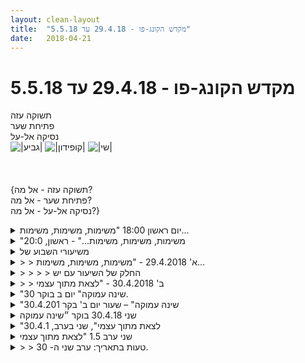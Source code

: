 ```yaml
---
layout: clean-layout
title:  "מקדש הקונג-פו - 29.4.18 עד 5.5.18"
date:   2018-04-21
---
```

# מקדש הקונג-פו - 29.4.18 עד 5.5.18 
תשוקה עזה<br> פתיחת שער<br> נסיקה אל-על<br> <img src="http://www.timg.co.il/tapuzForum/images/Emo106.gif" alt="|גביע|"> <img src="http://www.timg.co.il/tapuzForum/images/Emo232.gif" alt="|קופידון|"> <img src="http://www.timg.co.il/tapuzForum/images/Emo77.gif" alt="|שי|"><br> <br> <br> <br> {תשוקה עזה - אל מה?<br> פתיחת שער - אל מה?<br> נסיקה אל-על - אל מה?}

<details>
                    <summary>יום ראשון 18:00 "משימות, משימות, משימות...</summary>
                    <br> התחלת שיעור 17:25<br> <br> הליכה לגן פייבל. עם שימת לב לאברי הגוף.<br> חימום גוף.<br> אימון בעיטות עם כרית. ואימון קבלת בעיטה לירך ולזרוע. <br> <br> קרבות של כתפיים בעמידת לוחם, בתזוזה ובעיטה בעיטה.<br> ושינוי הקרבות תוך כדי.<br> <br> הליכות לוחם 1 + 2 <br> פורמות 1 + 3 ביחד. עם איכויות משתנות.<br> לחוד נועה עבדה על 2 ואני על שני הסן צ&#39;נים. <br> <br> שנינו מיקום לתרגל עבודה על גלגולים ונועה סיפרה לי שמשבוע שעבר היא ממש אוהבת לקפץ על&nbsp;&nbsp;חבל. היה נהדר לשמוע. אז עשינו חצי דקה כל אחד שלוש פעמים. השיפור היה מקסים. <br> <br> המשך עבודה על גילגולים, הוספת הדמיון שלנו והוספה איפה אנחנו רוצים לסיים ומה הכיוון.<br> שדרוג המשך הערב.<br> היה מאוד נעים ורגוע ההנחיות התקבלו בכיף. <br> סיום שיעור 19:05
                  </details><details>
                    <summary>"משימות, משימות, משימות..." - ראשון, 20:0</summary>
                    עיקר השיעור עסק בריפוי. נגענו בריפוי של כמה תחומים בחיים שלנו תוך כדי התייחסות לשני ערוצים אפשריים:<br> ערוץ אחד המטפל במשהו הדורש טיפול והתייחסות<br> והשני משביח תחום מסויים ללא קשר למצב שלי בתחום.<br> בהתחלה חשבתי שאני משתמש בעיקר בערוץ הראשון אך לאחר הסתכלות נוספת היה נחמד לראות שזה לא בהכרח כך (הדבר משתנה מתחום לתחום כמובן).<br> <br> זו הייתה עבודה מאד נעימה ושלווה...<br> <br> בנוגע לקבלת מטלות: האפשרות לעשות אותן או לוותר עליהן. בכל מקרה לקבל החלטה ושתהיה לי מיטיבה.<br> <br> תזכורת לכך שאמנות ההגנה מטרתה לשמור עליי, לכן זה טבעי שבזמן הלימוד והתרגול שלה בריאותי אמורה להשתפר או לכך הפחות לא להיות מושפעת.<br> <br> ביחד עם ריבּ ויניב.<br> מ 18:55 עד 22:20 בערך...
                  </details><details>
                    <summary>משיעורי השבוע של</summary>
                    לשירות כלל היומיום שלי.
                  </details><details>
                    <summary>> > א' 29.4.2018 - "משימות, משימות, משימות...</summary>
                    בניית שכונת המגדלים העצומה לאורך דרך נמיר ונתיבי איילון, כמקור השראה.<br> לתהליכי תכנון והגשמה פנימיים עקביים, לרשות-על לשמירה על מתווה כללי, וכן הלאה.<br> <b>הרשות המתכננת</b> שלי,<br> אני כ<b>מנהל מטעם עצמי</b>,<br> אני כ<b>פועל של עצמי</b>.<br> <br> <b>אפשר לגשת אל כל תחום דרך מימד הבריאות והריפוי שלו</b>, לסקור אותו, לשפר אותו, עם ובלי קשר להתראות ומצוקות.<br> לכל הפחות בשיעורים אנחנו ממילא ניגשים לכל מני דברים כדי לשפר את בריאותם, לפתח אותם.. אני יכול להעלות את רמת העבודה עוד יותר על ידי מודעות לכך, הבנת מה שאני מנסה להשיג, זימון מכוון.. (למשל כשאני חווה ומפעיל אותי כפי שאני רוצה להיות.)<br> <br> <b>אני יכול להבהיר לעצמי מה נחשב בעיני &quot;ריפוי&quot; שלי, מעמדה גבוהה - למשל זו של אדם ער מאוד או מפותח מאוד גופנית, ולטפל בעצמי ממנה.</b><br> <br> יצרנו ותחזקנו לנו סביבה מכילה ומרפאת באופן כללי, שמטפלת ממילא בכל מה שבה, ובתוכה הפנינו את עצמנו להיבטי הבריאות והריפוי בתחומים שבחרנו (הגוף, הפרנסה, הקשרים, הארגון, העבר, המחר..)<br> יניב, בועז ואני ניגשנו ככה בעיקר לתחום הארגון - איך אני יוצר לי מחר בריא ושמייח למשל, ובועז ואני המשכנו בזה אחר כך בעיקר עם הפרנסה והלחימה שלנו.<br> <br> <b>אני יכול לגשת אל &quot;מחר&quot; שנמצא בי כרגע</b>, להתבונן בו, לקבל אותו, לשפר אותו.. עם ובלי התייחסות לפרטים מסויימים שבתוכו (עברתי על מאפיינים שונים שלו-כאובייקט-כללי-בתוכי והנעמתי אותו, ריווחתי, הצללתי, מילאתי אותו אור וכן הלאה; הבחנתי בתכנים ספציפיים בתוכו, שמחתי בקיומם כמו בבעלי חיים עליזים בסביבתם הטבעית, שיפרתי אותה עבורם..)<br> הפרי הצפוי של העבודה הזאת היה <b>מחר שאני שמח בקיומו בי, שמח לחוות אותו מתממש, שמח להגיע אליו..</b> (אצלי הוא לגמרי נקטף.)<br> <br> <b>המשכתי להשתפר בהפעלת עצמי בסיוע מערכת שבועית מגניבה להפליא שבניתי לי</b>, גם על ידי שיתוף בועז ויניב בעבודה שאני עושה איתה.<br> <br> <b>מהשלמת תהליכים יומיומיים יכול לנבוע ערך מוסף עצום</b>, לא משנה מה גודלם.<br> <br> הקדשנו פרק זמן קצר אבל משמעותי מאוד להרגשתי, ל<b>טיפול במצב פנימי סוער שבו בקושי קיימת מבחינתי הבחנה ביני לבין מה שנדמה לי שאני</b>.<br> אני שנדמה לי מבולבל, לא מסוגל להבחין וכן הלאה - שבוודאי צודק מפני שזה אני שארוז באיזה איברון זעיר שלא יכול או אמור להיות אחרת; &quot;מציאת עצמי&quot; מתמשכת - מי זה שחושב את זה, מי זה שמזהה את זה, מי זה שחווה את זה..; אני הגדול שעוטף את אריזתו הנוכחית של אני קטן, מכיל אותם, מאשר, מאפשר, ממוסס, מתחבר..<br> <br> <b>תהליכים ש&quot;ממשיכים מאליהם&quot;</b><br> התבהרו לי הבדלים בין תהליך שממשיך-מאליו <b>&quot;מתוך אינרציה&quot;</b>, לבין תהליך שממשיך-מאליו בעקבות מאמץ מתמשך שצלח מעין <b>&quot;מאסה קריטית&quot;</b>. שמחתי שהחידה הזאת עלתה אל פני השטח, הייתי בקושי מודע לקיומה בי.<br> <br> אני יכול <b>להיטיב מאוד את ברירות המחדל</b> של תפישת &quot;מחר&quot;, &quot;היום הצפוי לי&quot;, וכן הלאה.<br> <br> <b>תהליכי האסוציאציה בתוכי</b> (הדילוגים מנושא לנושא)<br> היופי המופלא של הדבר הזה<br> הטבת השימוש בו<br> הטבתו<br> <br> <b>יצירת שיעור מתוך מאמץ, ומתוך זרימה.</b><br> <br> <b>ריפוי הפרנסה</b><br> זימון תשומת לבי אל הפרנסה (שם זמני), כמו שהגוף מזמן את תשומת לבי אליו.<br> כאב ועונג<br> מקבילת ה&quot;כאב&quot; של הפרנסה: התעלמות ממנה, היענות לה.<br> התגייסות למאמץ מיוחד שדרוש לי כרגע, כמו שאני מקדיש את עצמי לריפוי גב או ברך.<br> <br> <b>ריפוי הלחימה</b><br> מודעות מתמשכת ליעד שלי (להיות מוגן) כשאני לומד להגן על עצמי.<br> (מן הגנת-על כזאת שלי עלי: לא מאפשר לעצמי להיפגע תוך כדי התהליך של למידת ההגנה על עצמי.)<br> שמירה על תהליך בטוח של הרחבת תחום הפגיעוׁת שאני מוגן בפניהן.<br> <br> <b>חבטות בריאוּת</b><br> חובט כמי שיש לו את כל הזמן שבעולם כדי לחבוט, כדי ליהנות מזה, כדי למלא את החבטה בעוצמה מענגת..<br> <br> חקירת חבטות מרפקים וברכיים, אלה על אלה ובאוויר, עם <b>התייחסות מיוחדת לאי עצירת עצמי כשאני מתנסה בזה גם באוויר</b>.<br> מלמד את עצמי מה שמועיל לי, לא יוצר אצל עצמי מחסומים מיותרים.<br> <br> <b>שימוש מיטיב בהיענות ובאי-היענות</b><br> ער להנחיות שמגיעות אלי ואני נענה להן, ולהנחיות שמגיעות אלי ואני לא נענה להן.<br> לא יוצר מאי-היענות שלי למשהו, משקולת שמכבידה עלי. אם אני לא נענה למשהו, לא-נענה ככה שזה מפָנה אותי, מקל עלי.<br> אם נענה למשהו, רק באופן שבו זה מועיל לי (למשל בהעלאת רק מה ואיך שנכון לי להעלות ליומן השיעורים).<br> <br> מקצת לשבע עד כעשר וחצי.<br> בעיקר בנקודת המפגש (בהתחלה ובסוף) ומתחת בית אסיה, עם יניב, בועז וישי.
                  </details><details>
                    <summary>> > > > החלק של השיעור עם יש</summary>
                    מתואר מ&quot;חקירת חבטות מרפקים וברכיים&quot; עד &quot;העלאת רק מה ואיך שנכון לי להעלות ליומן השיעורים&quot;. הוא ארך כחצי שעה.
                  </details><details>
                    <summary>> > ב' 30.4.2018 - "לצאת מתוך עצמי</summary>
                    <b>פרק הזמן של שבוע</b><br> המשכתי לשפצר את השבוע שלי (בכלל, לא רק זה שמתחיל ב-29.4.18 ונגמר ב-5.5), הפעם בעזרת הגדלת הרזולוציה של יעדים שונים ופירוט לגביהם (&quot;על הדרך&quot; נבעו מזה נושאים רלוונטיים לשיעור וקישור מה שמופיע בו להתנהלות-יומיום נהדרת).<br> <br> <br> עם שני ועילי:<br> <br> <b>תנועה עצמית אפשרית</b><br> שלושת הדגשים <b>מנוחה</b>, <b>הבנה</b> ו<b>התקדמות</b> הובהרו לשלושתנו מראש וליוו את השיעור שלנו. מצאתי שרגעי מנוחה, הבנה והתקדמות מוצלחים במיוחד הופיעו בדרך כלל כשלא נכללו בהנחייה מפורשת אלא (רמה אחת) עבודה כלשהי הפנתה אותנו בטבעיות להתקדם במשהו / להבין משהו / לנוח, או (רמה שניה) מישהו קלט שיש פה הזדמנות לנסות להתקדם במשהו או לחקור ולהבין משהו או לנסות להירגע בתוך משהו, ויצר את התנועה בעצמו.<br> <br> <b>שיעור פשוט ומיטיב</b><br> שכלל בין היתר בדיקה &quot;מתגלגלת&quot; (שנהנתה מתנועת הסבב בינינו, השיתופים החיים וההתקדמות לגן פינצ&#39;וק) של <b>תחומים שאנחנו מעוניינים להתקדם בהם</b>, למידת <b>פורמות</b> והתקדמות בעזרתן (עילי לימד אותנו את הפורמה השלישית - שני פגשה אותה לראשונה, ואת הפורמה השניה, היה לי מענג במיוחד <b>לפגוש ו&quot;לפרק&quot; דברים שעשיתי כמו שאני רגיל</b> ולא כמו שעילי הדגים; הפניה מהפורמות לטכניקות צ&#39;י-קונגיות; עבודה חופשית איתן שכללה גם לראות את האחרים וקצת יותר מזה, להבחין בהם; עילי ואני הכנו והצגנו את הפורמות החמישית, השישית ו&quot;אגרוף ארוך&quot; והתייחסנו קצת לדברים מתוכן), סבב/שיחת <b>התקדמויות מענגות במיוחד</b> שאפשרנו לעצמנו לאחרונה (דבר אחד שבצבץ מתוך התנסויות מאוד שונות לכאורה היה <b>ניתוב של אנרגיה לא-מוסדרת אל תוך מסלול שמאפשר לה הרבה יותר</b>), הנגשה לנו של <b>השקטת עצמנו</b> במשך יומיום שלפעמים גועש חיצונית ופנימית (בעזרת תנוחה כמו עמידה צ&#39;יקונגית שתרגלנו, בהסבת כמה שיותר תשומת לב לחישת חלק מהגוף לרגע, ברגע מדיטציה, ב&quot;תיקון היום&quot; והכנה כיפית לשינה וליום המחרת, בהתרווחות אל תוך סיטואציות ותנוחות ומנוחה בהן, בהצבת יעד - שתספיק גם נשימה עמוקה כדי להירגע לגמרי..), ובתום השיעור של שני קצת מכות (בעבודה עם זרוע אחת, היה לי כיף לנסות לעבוד רק עם מרפק מול עילי ארוך חזק ומיומן) ושיחה מועילה.<br> <br> <br> משבע וחצי עד עשר וחצי, בנקודת המפגש, בגן פינצ&#39;וק ובדרכים.
                  </details><details>
                    <summary>"שינה עמוקה" יום ב בוקר 30.</summary>
                    זכרתי להתחיל את השיעור לעצמי בדרך למקום המפגש,<br> הפעם עם חציית אבן גבירול.<br> הגעתי באזור 0640 והשיעור התחיל מיד דרך אינגריד.<br> ללכת תוך התרווחות בגוף וסקירת הגוף ומצבו.<br> תרגיל טוב כיצד לא להתמסר למחשבה שמדובר<br> במטרות מתנגדות, אלא להתרווח בגוף וההתרווחות<br> הזאת מרפאה.<br> עבודה על גמישות, בתחילת השיעור ובהמשכו שוב<br> תוך השוואה למצבנו בתחילתו. היה שיפור משמעותי,<br> במיוחד מאחר וכשבוע שנעדרתי משיעורים,<br> וסחבתי משאות.<br> עבדתי גם על הזזות וקרב בעיטות עדינות עד החגורה,<br> וקרב ידים עם יואב. שמחתי מהעבודה שלי בכל אלו.<br> גלגולים עמידת ידיים או ראש, מעברים מעמידה לשכיבה<br> או ישיבה וחזרה,<br> עבודה חופשית, עבודה על רגל אחד עם דגש במנוחה,<br> וכן הלאה.<br> שיעור שעשיתי לי בו טוב.<br>
                  </details><details>
                    <summary>"שינה עמוקה" – שעור יום ב' בקר 30.4.201</summary>
                    שעת תחילת השיעור שלי: 6:20 – שעת סיום: 8:05<br> משתתפים: יואב, אינגריד, רמי<br> מנחה: אינגריד<br> <br> הנושא האישי שלי לשיעור: זרימה וקשב<br> ההנחיות מבן: להיות רגוע במיוחד, כולל גם: השתפרות בקריאה של עכשיו, יותר לאט, פחות דילוג..., יותר סבלנות, יותר מנוחה, יותר הרפיה, יותר להיות מול כל מלה.<br> <br> רמי הגיעה כמה שניות לפניי. מיד עם הגעתו של רמי בשעה 6:40 התחלנו בהליכה לגן דובנוב, בהליכה מיטיבה ונינוחה, עם תשומת לב למוקדי אי-נוחות ונשימה עמוקה. תוך כדי הליכה איבדתי מיקוד לזמן מה, השתלטו&nbsp;&nbsp;עלי מחשבות בלתי קשורות. כשהבנתי את זה עצרתי את המחשבות הלא רצוניות וחזרתי לתרגיל. חוויה מעצימה.<br> בגן דובנוב התאמנו בשקט ובנינוחות ב:<br> -&nbsp;&nbsp;&nbsp;&nbsp;גמישות עצמית, כיף. תחושה של התמסרות לגוף. שמתי לב לנוקשות בגב התחתון ובמפרק ירך שמאל.<br> -&nbsp;&nbsp;&nbsp;&nbsp;עמידת ראש/ ידיים – אני עמדתי כ-3 פעמים על הראש, פעמיים הצלחתי להתרומם עם רגליים קופות בשיווי משקל אופטימלי. רמי ויואב תרגלו עמידות ידיים. כיף.<br> -&nbsp;&nbsp;&nbsp;&nbsp;גלגולים מיטיבים ונעימים – הצלחתי אפילו ליהנות מזה. שלושתנו התגלגלנו זה בצד זה בכיף.<br> -&nbsp;&nbsp;&nbsp;&nbsp;מעברים הרמוניים מעמידה לישיבה/ שכיבה. תרגלתי זאת ברוגע, בלי למהר. חיפשתי אחר הנקודות שמאפשרות הנאה.<br> -&nbsp;&nbsp;&nbsp;&nbsp;עמידה על רגל אחת מתוך שאיפה להיות מסוגלים לנוח במצב זה.<br> -&nbsp;&nbsp;&nbsp;&nbsp;תרגול בעיטות לפי בחירה.<br> -&nbsp;&nbsp;&nbsp;&nbsp;תרגול גמישות עצמית תוך השוואה למצב מקודם – הופתעתי לגלות שמצב הגמישות שלי מעט נסוג. שמחתי על ההזדמנות לאזן את זה ולשפר את הגמישות.<br> -&nbsp;&nbsp;&nbsp;&nbsp;תרגול חופשי – רמי ויואב עברו לקרב סימונים והזזות; עברתי לרישום במחברת ולאחר מכן עליתי על הגלגל המסתובב וחקרתי את הרגעים בהם מתעורר אצלי הפחד ליפול או להחליק. נהניתי מההתקדמות שלי.<br> -&nbsp;&nbsp;&nbsp;&nbsp;ישיבה יחד במעגל/ משולש תוך כדי שיתוף בקול רם על דברים משמעותיים או יפים שראינו במהלך השיעור. שיתפתי על ההפתעה שלי מהתרגול החוזר בגמישות; א&quot;כ סיפרתי על 3 ציפורים שראיתי עושות אמבט בשלולית בדשא וכמה זה שימח אותי לראות את זה, כי פעם ביקרתי באזור בחבל פרובנס שבו לא היו ציפורם בכלל (כי הציידים שם חיסלו אותם) וכמה זה היה עצוב. שיחה מופלאה, מלאה במתנות.<br> -&nbsp;&nbsp;&nbsp;&nbsp;מה אנחנו רוצים להשיג במהלך היום/ השבוע שלפנינו? התשובות: יתר מיקוד, להפריד בין עיקר וטפל, קלילות, הנאה למרות העומס והלו&quot;ז הצפוף. <br> -&nbsp;&nbsp;&nbsp;&nbsp;&nbsp;&nbsp;&nbsp;&nbsp; בשעה 7:55 הסתיים השיעור של יואב, שביקש מראש לסיים עד 8:00.<br> -&nbsp;&nbsp;&nbsp;&nbsp;רמי ואני המשכנו בשיחה חופשית.<br> -&nbsp;&nbsp;&nbsp;&nbsp;לסיום עצמנו עיניים כדי לחוות את הרגע ואת הקולות מסביב. השיעור שלנו הסתיים ב-8:05.<br>
                  </details><details>
                    <summary>שני 30.4.18 בוקר ״שינה עמוקה</summary>
                    תחילת עבודה 06:20 <br> עבודה גופנית מהנה, מעברים מרגל לרגל. הנאה מתנועה. העזרות בתפיסה של איך אני הופך את השיעור הזה למקדם ומועיל לעצמי כמה שיותר.<br> הנחיות מגיעות דרך אינגריד. אני מציין לעצמי את ההתקדמות הגדולה שעשיתי בנושא מהיכן מגיעות ההנחיות, שינוי מיקום בנינוחות. מגיע כמו הנחיה מהנה. שם לב לעבודה עם מוטיבציה (אובר מוטיבציה?) - יצרה בי מין מועקה ולחץ שההנחיה הזו סייעה לשחרר, כמו נשימה עמוקה והוצאה של כל האויר. כיף.<br> עבודה באזור המשחקים בגינת דובנוב. רצף מעניין של חיבור תרגול על רגל אחת ששדרג את עבודת ההזזות שעשיתי עם רמי. העמקה של עבודה על גמישות. הנאה מהרמה הנוכחית, התבוננות ברמה הבאה. העמקת ההתבוננות בהבדלים בין ימין ושמאל, הנאה מאי הסימטריה. <br> קרב בעיטות עם רמי, תנועה, משתעשע עם בעיטות סיבוב. <br> גלגולים, עמידות ידיים תוך הישענות, הופך ליותר נגיש לי, יותר נוח.<br> שיתופים כדרך מועילה לעזרה ביצירת העקבות לשיעור<br> סיום שיעור 08:00
                  </details><details>
                    <summary>"לצאת מתוך עצמי", שני בערב, 30.4.1</summary>
                    עם אסא ומיכל. אסא מנחה.<br> <br> לא יודע למה, אבל כל השיעור כמעט הייתי במצב מנותק. ולא ממש יצאתי מהניתוק אלא יותר נשאבתי אליו. אולי זה לא רק בשיעור (בטוח בעצם) ופשוט בשיעור משהו במרחב נותן לזה לצוף. לחוסר חיבור הזה לחיים. אם עשיתי עם זה עבודה? כנראה שקצת. היה ניסיון וניסיון וניסיון ומעט מאוד היענות מצידי.<br> <br> בכלל אני מנותק מהחיים. או מחובר אליהם קצת. או שם לב שאני יכול יותר. <br> <br> מעניין שבבוקר במפגש שעסק ביישום הלימוד של אקהרט טול הרגשתי מאוד מחובר לחיים. יש לי חשש קל שזה קשור לנוכחות של בן ולהנחייתו שם, ושבלעדיו אני נאבד, מה שמעיד אולי על משהו לא אמיתי לגמרי בעבודה הפנימית שאני עושה.<br> <br> היו חלקים נעימים בשיעור שבהם אפשרתי לילד בתוכי להתבטא גופנית וקולית כרצונו. זה מאין ילד מנותק ומרחף שרוצה שקט ולהיות לבד. זה נעים לתת לו מקום.
                  </details><details>
                    <summary>שני ערב 1.5 "לצאת מתוך עצמי</summary>
                    שיעור מעניין שעסק בעיקר בהתמרת כאבים נפשיים והיכולת לשפר את מצבנו. <br> <br> רוב השיעור עבדתי עם ישי ומיכל. <br> <br> הוא החל עבורי בשעה 19:30 והסתיים מעט לפני 22:00<br> <br> התכווננות בבית:<br> הצצה לשיעור שלי להיום<br> כוונה להמשיך את תהליך ניעור האבק מהשיעורים שלי<br> עבודה מתוך ערפל של כעס ורגשות אינטנסיביים אחרים. <br> התפתחות באמנות הלמידה. <br> <br> בשיעור:<br> הוצאת מפת השיעורים, התבוננות בה. אני כמעט ולא מצליח להוציא משם מידע משמעותי. יושב וכותב במחברת הקונג-פו שלי.<br> קשה להזיז אותי, משקל רובץ עלי. <br> <br> עבודה משותפת עם ישי ומיכל - 3 שיעורים, 3 תהליכים לשים לב אליהם בכל אחד מהשיעורים - הטבה פיזית, הטבה ביכולת שלי להיטיב עמי מרגע לרגע במעין מעגל היזון חיובי, והתגברות השקט. <br> <br> שלושתנו היינו במצב מעורפל משהו בתחילת השיעור.<br> הנחיה זו לובשת צורה שונה אצל כל אחד מאיתנו. ואכן, כל אחד מאיתנו עבר תהליך משמעותי במהלך השיעור עם 3 התחומים הללו. <br> <br> היכולת לאבחן דבר בתור כאב רגשי ולעבור להתבוננות עליו. עצם האבחון הבהיר כבר מתחיל לייצר התמרה. <br> <br> היכולת לא לקחת זאת אישית, אלא כחלק של האנושות העובר תהליך של התמרת המשקל הזה הרובץ עלינו. <br> <br> הטכניקה של חזרה על מילה אחת שוב ושוב. עוגן פנימי. <br> <br> הפעלת הגוף.<br> <br> יצאתי מהשיעור במצב משופר בהרבה ועם הקלה גדולה. <br> <br> תודה!<br>
                  </details><details>
                    <summary>> > טעות בתאריך: ערב שני ה- 30.</summary>
                    
                  </details><details>
                    <summary>רביעי 20:00 1.5.2018 "למידה מזוויות שונות</summary>
                    התחלתי את שיעורי ב19:30.<br> <br> התחלתי בלהרגיש את הרגשות שלי, לאפשר לעצמי <a href=https://www.facebook.com/pg/shambhalakungfu/notes/ target=_blank style=color:blue>לנוע אל התחושות</a> שלי כעבודת מיקוד, מירכוז והכנה לקראת השיעור. יש לי את הטיפ הזה מודפס והוא היה איתי (קישור מצורף מטה אם לא יעבוד הקישור פה, ובכל מקרה לא הצלחתי לקשר לטיפ עצמו אלא לחלק של המאמרים בלבד)<br> <br> המשכתי בעבודה עם <a href=http://www.tapuz.co.il/communa/viewmsgcommuna.asp?communaid=1718&msgid=56941336 target=_blank style=color:blue>התשובה הזו</a> של בן ממרחב השאלות והתשובות לגבי פורם 5 החיות. <br> <br> לשיעור קיבלתי הנחיה להיות ללא בלאגן\השתוללות. לדעתי הצלחתי בזה יפה מאד לאורך השיעור. הייתי מאד מאוזן ורגיש לעצמי כזה.<br> <br> בשיעור כל אחד קיבל להנחות את עצמו ואחרים. אני הנחיתי בעצם במה שהתחלתי איתו, עם מגע עם האנרגיה שבתוכי ואחר כך פשוט<br> הקראתי חלק מהתשובה... עבודה... ועוד חלק... עבודה... עד הסוף (יש לי גם את <a href=http://www.tapuz.co.il/communa/viewmsgcommuna.asp?communaid=1718&msgid=56941336 target=_blank style=color:blue>התשובה הזו</a> מודפסת)<br> <br> תרגלנו כל מיני דברים שקשורים לאמנות הלחימה... דיוק ההתמודדות עם תקיפה כלשהיא. דיוק המיקום שאני נופל אליו כאשר מפילים אותי לקרקע ועוד.<br> <br> פורמת אגרוף ארוך... ומאחר ואני יודע רק את ההתחלה (אולי 5 או 6 תנועות) תרגלתי רק אותם עם הדגשים מאותה תשובה שממקודם. לא היה בי רצון לדעת את המשך הפורמה, רק להשתפר בתנועות שאני כבר יודע.<br> <br> שיעור רגוע, נעים.<br> <br> סיימתי ב22:00<br><br><font color='maroon'>כתובות אינטרנט נלוות:</font><br><a href='https://www.facebook.com/pg/ShambhalaKungfu/notes/' target='_blank'>טיפּ קונג-פו: לנוע אל התחושות שלנו</a>
                  </details><details>
                    <summary>> > תיקון: שלישי 21:3</summary>
                    התחלתי ב20:30.
                  </details><details>
                    <summary>> > "לנוע אל התחושות שלנו" - הקישו</summary>
                    <a href=http://https://www.facebook.com/notes/1048492968551786/ target=_blank style=color:blue>הנה הקישור הנכון</a> <img src="http://www.timg.co.il/tapuzForum/images/Emo13.gif" alt=":-)"><br><br><table width='70%' cellpadding='0' cellspacing='0' bgcolor='#C6C7C6'><tr><td height='1'></td></tr></table><br><b>מדברים על מדיטציה:</b> <a href="http://forums.tapuz.co.il/meditation" target="_blank">http://forums.tapuz.co.il/meditation</a><br/><br/>לומדים את אמנות המדיטציה: <a href="http://www.ThePracticalMeditation.com" target="_blank" rel=nofollow>www.ThePracticalMeditation.com</a><br/>לומדים את אמנות היכולת: <a href="http://www.MagicalChanging.com" target="_blank" rel=nofollow>www.MagicalChanging.com</a>
                  </details><details>
                    <summary>> > > > לא עובד</summary>
                    
                  </details><details>
                    <summary>> > > > > > אוי, שכחתי נקודתיים, הנה הקישור הנכון</summary>
                    <a href=https://www.facebook.com/notes/1048492968551786/ target=_blank style=color:blue>הקישור הנכון הפעם</a>! <img src="http://www.timg.co.il/tapuzForum/images/Emo6.gif" alt=":-D"><br><br><table width='70%' cellpadding='0' cellspacing='0' bgcolor='#C6C7C6'><tr><td height='1'></td></tr></table><br><b>מדברים על מדיטציה:</b> <a href="http://forums.tapuz.co.il/meditation" target="_blank">http://forums.tapuz.co.il/meditation</a><br/><br/>לומדים את אמנות המדיטציה: <a href="http://www.ThePracticalMeditation.com" target="_blank" rel=nofollow>www.ThePracticalMeditation.com</a><br/>לומדים את אמנות היכולת: <a href="http://www.MagicalChanging.com" target="_blank" rel=nofollow>www.MagicalChanging.com</a>
                  </details><details>
                    <summary>,"מכשולים דמיוניים" 2.5 בוקר יום שנ</summary>
                    זכרתי להתחיל לעצמי שיעור לפני ההגעה לנקודת המפגש.<br> הפעם ביציאה מהחצר.<br> הגענו למקום השיעור בצורה מפוצלת.<br> עבודה עצמאית טובה.<br> עבודה של כולנו על בעיטות. אחד בועט וחמישה<br> כולל את הבועט נותנים משוב.<br> לאחר מכן המשכנו בזה בזוגות.<br> התקדמות, אבל עדיין אני לא רואה את המגבלות<br> לזרימה ולהתרוממות של הבעיטות (לא גובה פיסי,<br> שהרעיון שהוא קשור לאיכות הבעיטה הוא חלק<br> מהבעייה.)<br> לבסוף בזוג עם תרצה לשאול שאלה קצרה ולהשיב<br> תשובה קצרה.<br> היה מקסים לראות שזה קל למצוא שאלות.<br> עבודה פנימית של 3 דקות לשכב על הגב<br> ולהחליף אנרגיה עם כדור הארץ.
                  </details><details>
                    <summary>"מעגל טוב" יום רביעי 21:4</summary>
                    העתקתי מהמייל של בן-&nbsp;&nbsp;שאחזור לקרוא ולהזכר יותר אוחר<br>  מעגל טוב או מעגל רע? אפשר לבחור.<br>  אפשר לבחור במעגל טוב.<br>  אי אפשר לבחור במעגל רע – אפשר לטעות לתוכו או לאפשר אותו מבלי משים.<br>  הדרך הטובה ביותר להיחלץ ממעגלים רעים ולמנוע אותם, היא להשתמש במעגלים טובים.<br>  כשאנחנו במעגל טוב, אנחנו מוגנים.<br>  יש מגוון סוגים של מעגלים.<br>  לדוגמה, מעגל תנועתי יכול להיות תנועה מסויימת שאנחנו מוציאים לפועל מדי יום, כגון הליכה. האם ההליכה שלנו טובה או רעה?<br>  דוגמה אחרת למעגל מחליש: פרשנויותנו המחלישות, המביאות אותנו לידי התלוננות.<br> כדאי לבחור, בכל קני המידה למיניהם, לחולל מעגל טוב.<br>  החל מקנה מידה גדול כגון &quot;אנחנו עצמנו&quot; וכלה בקני מידה קטנים כגון [כתיבה ביומן השיעורים]- תוספת שלי <br> <br> בהמשך למייל שבן כתב&nbsp;&nbsp;עלתה בי המחשבה כי הכתיבה ביומן השיעורים היא סוג מעגל שמחבר אותי לידע שלי ושל החברים שלי בבית ספר. בוויזן ראיתי את הכותבים מחזיקים ידיים במעגל מלמדים&nbsp;&nbsp;ומאפשרים ללמוד איך להגן על העצמי, עלי, להיות מוגנת מהמעגל המחלש, הפרשנויות המחלישות שמביאות אותי להתלונן &quot;אוף למה בן מכריח אותי לכתוב ביומן השיעורים, יש לי מספיק עבודה ולא בא לי, אני לא חייבת שום דבר&quot;<br> עוד פיסת מידע שעלתה מתחילת השיעור שקראתי שהידע שנמסר בשיעורים הוא ענק ולכן יומן השיעורים הוא חלק מלהנכיח את הידע הזה, לעצמי ולאחרים. למרות שהתבאסתי שבן&nbsp;&nbsp;עושה לי שעור מול יומן השיעורים&nbsp;&nbsp;וועוד בלי לגעת במקלדת, רק להתבונן בפורמט של הכתיבה ולקרוא בנחת (תלונה).<br>  קיבלתי ידע שעדיין עכשיו אני לא יודעת מה הוא , אני מרגישה בנוכחות של הידע/ אנרגיה.<br> מה שאני עכשיו זוכרת זה שהשיעורים הם לאורך כל היום ולא רק בשיעור הפורמלי, רכישת הקונגפו. יש לי שותפים&nbsp;&nbsp;שמעבירים ידע, מחזיקים ידיים ועושים את החיים שלי טובים יותר גם מעבר לפעמיים בשבוע<br> עוד אינפורמציה- שיומן השיעורים הוא שריון מגן לנחיתות , הוא חיסון . <br> כשאין לי חיסון (רגשי?) הגוף מתחיל לאותת בכאב?????<br> <br> שעור הסתיים בשעה 1040
                  </details><details>
                    <summary>> > עייפו</summary>
                    שמתי לב אתמול והיום וכגם כשישבתי עם מיכל ודיברנו על יומן השיעורים שאני נתקפת עייפות כזו שממש בא לי לישון. העניים נעצמות מעצמן . מיכל קראה לזה התנגדות, אני לא משוכנעת שזו המילה כי הנה היום באתי בפתיחות ללמוד ובכל זאת העייפות גומרת אותי.<br>
                  </details><details>
                    <summary>> > > > זוהי תוצאתה של הפעלה ש</summary>
                    חלק שאינך רגילה להפעיל בך. בדיוק כמו שמתחילים מגיבים למדיטציה, לדוגמה.<br><br><table width='70%' cellpadding='0' cellspacing='0' bgcolor='#C6C7C6'><tr><td height='1'></td></tr></table><br><b>מדברים על מדיטציה:</b> <a href="http://forums.tapuz.co.il/meditation" target="_blank">http://forums.tapuz.co.il/meditation</a><br/><br/>לומדים את אמנות המדיטציה: <a href="http://www.ThePracticalMeditation.com" target="_blank" rel=nofollow>www.ThePracticalMeditation.com</a><br/>לומדים את אמנות היכולת: <a href="http://www.MagicalChanging.com" target="_blank" rel=nofollow>www.MagicalChanging.com</a>
                  </details><details>
                    <summary>> > אמנות הקונג פו היום יומית- תזכור</summary>
                    כל פעם חזרתי למשפט הזה- כיצד אני מפתחת את אמנות הקונג פו אצלי ביום יום שלי- נקודת ההתחלה.<br> <br> אמנות הקונג-פו הינה אמנות אישית וייחודית לחלוטין <br> זוהי אמנות שונה אצל כל אדם, הצומחת מתוכך. <br> מלבד שיעור הקונג-פו המופיע מפעם לפעם על דרכך ומסייע לך להמשיך להתפתח,<br> עיקר הלימוד מתרחש כל הזמן, אצלך. <br> כל שעה, כל יממה וכל שבוע הינם בין היתר מסע של בילוי, למידה והתמרה מענגים ומשדרגים, <br> אשר נעשים משובחים ושלמים יותר ויותר, עם התקדמותך באמנות הקונג-פו שלך|
                  </details><details>
                    <summary>"מכשולים דמיוניים" – שעור יום ד' בקר 2.5.201</summary>
                    שעת תחילת השיעור שלי: 6:40 – סיום השיעור שלי: 8:40<br> משתתפים: יואב, שני, תרצה, רמי, אינגריד<br> מנחה: רמי,בן, אינגריד<br> <br> השיעור שלי התחיל יחסית מאוחר כיוון שאתמול העדפתי לישון עוד קצת במקום לקום מוקדם כהרגלי. הגעתי בשקט.<br> חניתי ליד גן דובנוב וראיתי את יואב ותרצה צועדים לעבר גן דובנוב. ניגשתי אליהם, דיברתי עם יואב, אבל תוך כדי דיבור איתו הבנתי שעלי לגשת כנראה לנקודת המפגש, כ בן נשאר שם. <br> התחלתי לצעוד לעבר נק&#39; המפגש ובדרך פגשתי את בן. שמחתי לראות אותו וחשבתי לתומי שעלי פשוט להצטרף אליו, אך הוא העמיד אותי על טעותי. ניגשתי לנק&#39; המפגש ושם המתין לי רמי. יחד הלכנו בנחת ובכיף לגן דובנוב.<br> רמי הנחה לתרגל צעדי דילוג. הרגשתי כבדה ומסורבלת מעט וניסיתי לגשת לתרגול הזה תוך כדי שאני מכילה את מצבי. בהדרגה תחושת הסרבול ואי הנוחות התמוססה.<br> לאחר כ-5 ד&#39; בן קרה לי להתיישב לידו על ספסל עם כלי כתיבה – רק אז גיליתי ששכחתי את המחברת שלי ליד המחשב בבית. שאלתי את שאר המשתתפים אם מישהו יכול לתת לי נייר. שני תלשה דף מהמחברת שלה. התיישבתי ליד בן חמושה בנייר ועת ובן הודיע לי שבכוונתו להכתיב לי טקסט, כדלקמן:<br> <br> מאמר מאת משה<br> &quot;תהיתי לעצמי כמה זה שלוש ועוד שלוש. לפעמים חשבתי על רוסיה מולדתי כעל מקום יפה במיוחד. פעמים אחרות היא נראתה לי משונה. השמש זורחת הבקר עם יופי&nbsp;&nbsp;מיוחד. תודה רבה לכולם.<br> תגובה למאמר<br> רינת: במובן הפשוט אין הרבה אפשרויות. שש.&quot;<br> <br> לאחר מכן בן הנחה אותי לחשוב על השאלה הבאה:<br> &quot;מה היא התבנית שאני מפעילה כשאני מתבקשת לענות על שאלה?&quot;<br> התשובות שמצאתי:<br> -&nbsp;&nbsp;&nbsp;&nbsp;מאז תקופת ב&quot;ס יסודי סיגלתי לעצמי הרגל שלא לענות על השאלה עצמה לפי מיטב הבנתי (כבמספר התנסויות זכיתי לתגובות חריפות של לעג או זלזול, לפעמים אפילו משהו שנראה לי כמו כעס), אלא במקום זה התאמצתי מאוד לנסות להבין למה מתכוון המבוגר ששואל ולנחש לאיזו תשובה הוא מצפה. בכך הייתי זונחת לחלוטין את עצם השאלה. בחוויה שלי כילדה האסטרטגיה הזו הביאה לתוצאות רצויות וזה הפך להיות ברירת המחדל שלי.<br> -&nbsp;&nbsp;&nbsp;&nbsp;התוצאה יא שלרוב אני לא רואה כל אפשרות אחרת. אני מיד מצטמצמת. לרוב לא באמת מבינה מה רוצים, מניחה מראש כעובדה מוגמרת שאני שונה ולא מובנת וגם לא באמת מבינה מה רוצים ממני. לענות על שאלה – ועוד יותר מכך, לשאול שאלה, זה עסק עם סיכון.<br> שאלה נוספת:<br> &quot;מה היא &#39;תבנית חוסר ההבנה&#39; שלי?&quot;<br> זהו דפוס שסיגלתי לעצמי שגורם לי לקרוא ברפרוף, תוך שאני שוכחת מהר מה היה כתוב כמה שורות יותר למעלה. כתוצאה מזה אני לפעמים לא מבינה את תשובותיהם של אנשים אחרים.<br> ++++++++++++++++++++++++++++++++++++++++++++++++++++++++<br> <br> במהלך ההיסטוריה האישית שלי פירשתי את תגובות הסביבה בצורה מסוימת אחת, מבלי לראות אפשרויות אחרות, ונהגתי לפי הפרשנות האחת והיחידה הזאת. <br> הנושאים שכדאי להסתכל עליהם בהקשר זה:<br> -&nbsp;&nbsp;&nbsp;&nbsp;הכאב שלי לנוכח תגובת הסביבה שלי – חוסר כבוד, לעג, השפלה, נתנו לי להבין שאני &quot;סתומה&quot;.<br> -&nbsp;&nbsp;&nbsp;&nbsp;פרשנות: פשוט קיבלתי כעובדה את זה שכנראה לא הבנתי נכון וזנחתי את התשובה המקורית שלי -&nbsp;&nbsp;לגמרי שכחתי ממנה.<br> -&nbsp;&nbsp;&nbsp;&nbsp;מסקנה בעבר: לא אנסה יותר לענות על שאלות ולספק תשובות, אלא אנסה למה התכוון השואל.<br> -&nbsp;&nbsp;&nbsp;&nbsp;התוצאה: כששואלים אותי שאלה אני לרוב נכנסת למתח וכוננות קרב ואני מצטמצמת. אני נוטה לפרש שאלה כמשהו מצמצם – עולה לי הדימוי של סוס שמכריחים אותו להיכנס למעבר צר כדי להגיע למכלאה. <br> ++++++++++++++++++++++++++++++++++++++++++++++++++++++++++++++<br> משך רוב השיעור ישבתי על הספסל, התחברתי להרבה כאב הישן וגם התבוננתי במצב הזה שבו אני בכל פעם בוחרת להצטמצם. <br> התחלתי להתבונן על אופציות אחרות, על תחושת החופש והיצירתיות שבלענות על שאלות.<br> בשעה 8:25 בן נפרד ממני והנחה אותי להמשיך את השיעור שלי עד תומו.<br> לאחר ששתיתי כמות גדולה של מים, בחרתי לי פיסת דשא נעימה ונשכבתי עליה בהנאה כדי להרפות מהכל ולהתבונן במצב הזה שבו אני חופשיה לענות מה שבאמת עולה בדעתי. חושה של זרימה וחופש ונשימה ואור וכיף.<br>
                  </details><details>
                    <summary>רביעי ערב "מעגל טוב</summary>
                    הגעה 17:20 התחלה 5 דקות לאחר מכן.<br> <br> התחלה עם שתי התכווננויות. <br> הראשונה לא לעלות את רמת החום של הגוף.<br> והשניה לשים לב לברך שלי. בעצם לשמור על עצמי.<br> הרהרתי במושג פיק ברכיים. והאם.<br> <br> עבדתי על פורמות של ארבעת המימדים. באיכות של זרימה ושמירה על חום הגוף. <br> באגרוף ארוך הראשון קליק בברך שתמיד חוזר באותה תנועה פתאום עניין אותי יותר. מה עושים איתו? האם זה בכלל סימון/ דבר רע? <br> האם לאפשר לו להיות? <br> <br> הנחייה חיצונית מבן.<br> הרגשת כף יד + אמה של שמאל, אנרגיה שנמצאת שם באזור הזה. <br> לאחר מכן להרגיש את המנוחה והנינוחות שבאנרגיה הזו.<br> ושלב השלישי - שכאמור נגיע אליו ישירות- נקפוץ אליו (אלו שלבי למידה ). <b>מוד השבחה</b>.<br> לאט לאט הוספה של זרוע שניה&#39; כל הגפיים וכל הגוף. להרגיש את הכדור האנרגיה.<br> זה אמור להיות קל וזה שם כל הזמן רק צריך לשים על זה זרקאור.<br> ואז כשמים לב למשהו הוא גדל .&nbsp;&nbsp;להשקות ולתת אהבה לצמח. (נקודה טובה -&nbsp;&nbsp;נחמן/ שיר השירים )&nbsp;&nbsp;<br> <br> היה מעניין מאוד המקרה שאשה רצתה להכנס לסטודיו, לא באמת אפשרתי לה.<br> לא כל כניסה למרחב מהווה איום.<br> אי אפשר לתת את מה שאין עדיין ברשותי. יופי שיש עוד לאן להתקדם. <br> <br> מעבר לעשייה תוך שמירה על מוד השבחה זה. <br> <br> קרב עם ריב היקר. הרגשתי עליה ברמה לאו דווקא באיכות הקרב אלא באיכות הלמידה.<br> קבלתי את ההארות : <br> 1. כן נכנס אבל אחד לא מספיק - להתחיל לשרשר.<br> 2. חשוף לבעיטות - התחמקות מבעיטות להשתפר שם.<br> תוך עבודת ההשבחה היה הרבה על מה לעבוד. וכשבן עבר לתת הארות לריב היה לי מין כיבוי של הלמידה שאיננה מכוונת אלי.<br> כבר קרה בעבר שהתענינתי מאוד בכל אינפורמציה. אך היה מין מיקוד- ריכוז נעים שכיבה אינפורמציה לא רלוונטית לעכשיו.<br> <br> עבודה עם חמשת החיות.<br> נצירה של השיעור החשוב הזה. צילום של סטילס, בן עובד על גמישותו המרשימה, ריב על תנועתיות הזורמת. אליאור מתחמם.<br> ואני יושב עם הכדור שלי.<br> <br> סיום שיעור רבע ל 8.
                  </details><details>
                    <summary>01.05.2018 אימון עצמא</summary>
                    שם הקוד &quot;אנרגיות מייטיבות&quot;, <br> לאחר פתיחת שיעור עם קידה, נתתי לרוחות מיטיבית של שינוי להעביר את השינוי\ריפוי.<br> ריפוי בכלים הבאים: מתנה לעצמי, התמסרות, שחרור והרפיה, תזוזה חופשית ככל שניתן.<br> תזוזה של מספר דקות קלה ונעימה.<br> סיום השיעור: סיום השיעור התחלק לשני חלקים, חלק בערב עצמו, בו סיימתי לבצע תרגילים.<br> סיום שני שבו סגרתי את השיעור עם ברכה, ביום למחרת.<br>
                  </details><details>
                    <summary>יום ד 2.5 "מכשולים דמיוניים</summary>
                    <br> אני חושבת שהדבר העיקרי שלקחתי בשיעור היה שהבנתי שיש לי מחשבות כמו לא אוהבת לבעוט,לא טובה בזה,לא בכושר,כואבות לי כפות הרגליים והמחשבות האלו ועוד כמותם&nbsp;&nbsp;שעוברים בי בימים האחרונים העמיסו עלי .<br> ברגע שהחלטתי להיות ולפעול כמי שבפעם הראשונה קיבלה את התרגיל ,משהוא התעורר בי.<br> <br> היה לי מאתגר ונחמד&nbsp;&nbsp;לספור ואחר כך לבעוט(כאילו שומעת מדריך סופר עבורי).נעזרתי בהערות שנתנו לי לשפר את הבעיטה כמו ,שהידיים גם ישתתפו והערות שאני נתתי לפרטנר השפיעו גם עלי כמו להיות בקשר עם מה שקורה בחוץ ולא להאמין שאני לבד בעולם.<br> באיזה שלב הרגשתי שאני ממש רואה וקוראת את הפרטנר דרך הבעיטה שלו .<br> <br> ניסיתי&nbsp;&nbsp;לנחש מה יהיה בשיעור בתחילתו ,<br> <br> אני נהנית שבן בא לקראתי בתחילת השיעור ונותן לי תרגיל כלשהו,<br> ונהנית להעביר תרגילים לאחרים ולי לפי מה שהלב מבקש.<br> <br> תודה :)<br><br><br><table width='70%' cellpadding='0' cellspacing='0' bgcolor='#C6C7C6'><tr><td height='1'></td></tr></table><br><a href="http://www.tirzafreund.com" target="_blank" rel=nofollow>www.tirzafreund.com</a>
                  </details><details>
                    <summary>> > את העברת החלק האחרון של השיעור</summary>
                    לעצמך ולרמי.<br> עד איזו שעה בערך?<br> ומה הועבר לשניכם במהלך החלק הזה?<br><br><table width='70%' cellpadding='0' cellspacing='0' bgcolor='#C6C7C6'><tr><td height='1'></td></tr></table><br><b>מדברים על מדיטציה:</b> <a href="http://forums.tapuz.co.il/meditation" target="_blank">http://forums.tapuz.co.il/meditation</a><br/><br/>לומדים את אמנות המדיטציה: <a href="http://www.ThePracticalMeditation.com" target="_blank" rel=nofollow>www.ThePracticalMeditation.com</a><br/>לומדים את אמנות היכולת: <a href="http://www.MagicalChanging.com" target="_blank" rel=nofollow>www.MagicalChanging.com</a>
                  </details><details>
                    <summary>> > > > בחלק הז</summary>
                    <br> <br> ישבנו אחד מול השני כשאחד שואל משהו שהיה רוצה לשאול&nbsp;&nbsp;והשני עונה לו בצורה הכי&nbsp;&nbsp;קצרה שאפשר אפילו&nbsp;&nbsp;מילה אחת .<br> <br> שאלתי על חינוך ענה לשחרר<br> רמי שאל על פירסום עניתי כנות<br> וכך עוד מספר סבבים<br> <br> מדיטציה -תשומת לב לחלקים שונים בגוף בהנחייתי.<br> &nbsp;&nbsp;&nbsp;&nbsp;&nbsp;&nbsp;&nbsp;&nbsp;&nbsp;&nbsp;&nbsp;&nbsp;&nbsp;&nbsp; לשמוע צלילים וקולות קרובים ויותר רחוקים.<br> <br> להיזכר במישהו שאוהבים...ולחשוב על איכות אחת שתלווה אותי במהלך היום.<br> <br> סיימנו בערך ב8 וחצי<br> <br><br><br><table width='70%' cellpadding='0' cellspacing='0' bgcolor='#C6C7C6'><tr><td height='1'></td></tr></table><br><a href="http://www.tirzafreund.com" target="_blank" rel=nofollow>www.tirzafreund.com</a>
                  </details><details>
                    <summary>> > > > > > נשמע חלק משמעותי בשיעור</summary>
                    כל הכבוד על הלמידה בחלק הזה! <img src="http://www.timg.co.il/tapuzForum/images/Emo106.gif" alt="|גביע|"> <img src="http://www.timg.co.il/tapuzForum/images/Emo77.gif" alt="|שי|"><br><br><table width='70%' cellpadding='0' cellspacing='0' bgcolor='#C6C7C6'><tr><td height='1'></td></tr></table><br><b>מדברים על מדיטציה:</b> <a href="http://forums.tapuz.co.il/meditation" target="_blank">http://forums.tapuz.co.il/meditation</a><br/><br/>לומדים את אמנות המדיטציה: <a href="http://www.ThePracticalMeditation.com" target="_blank" rel=nofollow>www.ThePracticalMeditation.com</a><br/>לומדים את אמנות היכולת: <a href="http://www.MagicalChanging.com" target="_blank" rel=nofollow>www.MagicalChanging.com</a>
                  </details><details>
                    <summary>"שלושת הענבים" - חמישי 18:0</summary>
                    עם ריב, יניב ואסא ובהנחיית בן.<br> <b>המתנה</b><br> תשומת לב למצב של המתנה למשהו שיקרה עוד מעט. <br> זוהי דוגמא אחת למצבי המתנה שרובנו חווים אותה. זה יכולה להיות המתנה למשהו עתידי שאולי יגיע ואולי לא. זו יכולה להיות המתנה למשהו שאינו אפשרי שיתגשם.<br> בינתיים תחושת הסיפוק שלי עוברת למצב עתידי שאולי ואולי לא יגיע. אני מעביר את האנרגיה שלי למקום וזמן אחר<br> עצם ההתבוננות היה מאד משחרר...<br> <br> <b>סימן הפלוס</b><br> כאשר הקו האופקי מסמל את הזמן והקו האנכי את הנוכחות.<br> כשאני במצב כזה כל תרגול יכול לשמש אותי לטובת התקדמות תחום.<br> <br> <b>מעולה</b><br> היזכרות במקרה ספציפי בו השתמשתי במילה &quot;מעולה&quot; וחזרתי עליה שוב ושוב. איך זה הרגיש לי?<br> אחרי זמן מה נזכרתי בתרגול קרב רגליים בו אמרתי מילים כמו &quot;מעולה&quot;, &quot;בדיוק כך&quot;, &quot;יופי&quot;. ההשפעה של זה הייתה נהדרת ושיפרה מאד את הרמה של כל המשתתפים בתרגיל.<br> התנסות באמירת &quot;מעולה&quot; פעם אחת עם כוונה לכל מה שמתרחש עכשיו סביבי.<br> התנסות באמירת המילה &quot;מעולה&quot; שוב ושוב עם אותה כוונה (גם אם איני מספיק לתת בהן כוונה).<br> בנוגע להתנסות השנייה, גם אם רק לחלק קטן מהמילים יש השפעה מיטיבה עליי, סביר מאד שהן תחליף טוב לרעש המחשבתי שקיים בי באותו הזמן.<br> <br> עם אסא ובהנחייתו<br> <b>לחימה</b><br> התנסות בכניסה לקרב ללא הכנה מוקדמת (בעצם היו לנו כמה שניות מרגע מתן ההנחיה).<br> <br> עבודה עם 3 העקרונות שהתנסינו בהן בשבוע שעבר (כאשר נערכנו לסדנת קרבות עם לוחמים מיומנים/בריונים) + 3 חדשים. אחרי שדנו בעקרון לחימתי ניסינו ליישם אותו בקרב קצר.<br> <br>  - התייחסות נכונה - למשל התייחסות נוכנה לסימון בעבודת כתפיים.<br>  - מהיר כברק - גפיים, גוף ובתנועה במרחב.<br>  - אני שולט במצב<br>  - On - תוותר על שלב הגישושים<br>  - מוכנות להכל, לכל צורת עבודה לכל סגנון לחימה<br>  - התבוננות נקייה ביריב לנקות דמיונות הנחות יש לנו עליו (חשוב לתרגל את זה גם עם תלמידים שאני &quot;מכיר&quot;)<br> <br> <br> שיעור נעים, מרפא, מהנה...<br> <br> תודה!
                  </details><details>
                    <summary>> > </summary>
                    <br><br><table width='70%' cellpadding='0' cellspacing='0' bgcolor='#C6C7C6'><tr><td height='1'></td></tr></table><br><b>מדברים על מדיטציה:</b> <a href="http://forums.tapuz.co.il/meditation" target="_blank">http://forums.tapuz.co.il/meditation</a><br/><br/>לומדים את אמנות המדיטציה: <a href="http://www.ThePracticalMeditation.com" target="_blank" rel=nofollow>www.ThePracticalMeditation.com</a><br/>לומדים את אמנות היכולת: <a href="http://www.MagicalChanging.com" target="_blank" rel=nofollow>www.MagicalChanging.com</a>
                  </details><details>
                    <summary>> > > > לקראת 20:00 אני חושב..</summary>
                    
                  </details><details>
                    <summary>2.5.18 רביעי בוקר ״מכשולים דמיוניים</summary>
                    שעת התחלה 06:30 נוכחים: אינגריד, בן, רמי, יואב, שני, תרצה<br> עבודה אישית, שינוי מיקום לגינת דובנוב, הליכה נינוחה, מאפשר לעצמי את האיכות הזו, שפחות זמינה לי הבוקר. מקבל השראה משני שיושבת על הספסל. נהנה מהחלופות שהפרטנרים האחרים לשיעור מאפשרים לי. <br> עובד לצד תרצה. מחליט לעבוד על גמישות. מנסה לגשת לנושא מזוית שונה. נינוחה יותר. <br> נהנה מהרמה הנוכחית שלי של ישיבה בפישוק. מתבונן ברמה הבאה. חוקר בעדינות את המגבלות שלי להתכופף קדימה. ממציא לעצמי סדרה של תרגילים לאתגר בעדינות את הגב התחתון (סיבובים עדינים של פלג הגוף העליון) מרגיש נעים. בודק את תנוחת הישיבה הנוחה לי, מתבונן מה נוח לי פחות. מעביר הנחיות לי ולתרצה, (ללא עבודה משותפת) ומאפשר לעצמי (וגם לה) להעמיק כל אחד את העבודה שלו. <br> עבודה בשכיבה על הגב. שואל את עצמי אם היה מעניין לי לעשות מעברים משכיבה לישיבה. <br> יש איזה קול פנימי שאומר לי ״עזוב חבל״ וקול שרוצה לחקור את העניין. מתרגל מעברים משכיבה לישיבה, בהתחלה בספירה ובהמשך מתוך קשב לגוף. חוויה מעניינת של כושר אבל ממקום שונה. <br> מתכנסים לשבע בעיטות, בספירה ופידבק. בהמשך אני מזהה כמה התניות ותכנותים פנימיים קשורים לי בצרוף של בעיטות וספירה בקול רם. <br> נעזר בפידבקים שקיבלתי ביחד עם הפידבקים לאחרים כדי להעלות את רמת ההנאה שלי, השחרור, רמת החופש שאני מאפשר לעצמי, היכולת לתת לגוף להחליט על הבעיטה, כיף. <br> להמשך עבודה - שחרור התפיסות הקודמות שלי בנושא מגבלות גמישות<br> עבודה משותפת עם שני, סדרת בעיטות ופידבק, המון מידע, וכיוונים מגיעים אליי, הן דרך הפידבקים המילוליים והן דרך התבוננות בה והתנסות שלי. <br> עבודה עצמית על בעיטות, חוויתי ירידה באינטנסיביות של העבודה, *לבחון איך אני משלב את האיכות הזו גם בעבודה עם עצמי<br> סדרת תנועות שהתבררה לי כפורמה שלישית ורביעית (בשעה טובה הזכיר לי את ההבדל ביניהן)<br> עבודה על עמידה נמוכה ואגרופים כלפי מטה, חיזוק מהנה של הרגליים, הנאה מעמידה נמוכה. <br> עבודה פנימית- עצירה, נשימה, האזנה - שיעור מופלא<br> סיום שיעור 08:50
                  </details><details>
                    <summary>רביעי לילה 2.5.18 "מעגל טוב</summary>
                    השיעור שלי החל בסביבות דקה לתשע<br> והסתיים קרוב לאחת עשרה<br> מספר דקות של שיעור בהנחייתי. <br> הונחה על ידי בן ולאחריו על ידי ריב<br> <br> בבית - ראיית השיעור, הצצה אליו. מעגל גדול ועמוק של אמנות הלמידה.<br> בתחילת השיעור: חיבור אל התרשים המנטאלי הזה וכניסה אליו. ביצוע של 5 החיות<br> בכוונת אמנות הלמידה וההשתנות. תחילת למידה ממנו. <br> <br> הסימן +, קריאה בסמל הזה ולימוד בו. <br> החלק האנכי מציין את מימד הנצח, העכשיו. <br> החלק האופקי, את הזמן. <br> הסמל מציין יש, חיובי, עוד. <br> אחד מהתגשמויותיו והיבטיו הוא הצלב.<br> אני יש. באופן בסיסי ובלתי ניתן לשינוי. החוסר הוא דמיון, הזייה. <br> יש לי. תמיד. מספיק. אני מספיק. הרבה יותר ממספיק. יש לי די כדי <br> לתת ביד רחבה לעולם שסביבי. <br> איך מטמיעים זאת? איך מתמירים עצמנו כך שזו הראייה הדיפולטית שלנו?<br> <br> באמנות הלחימה: <br> שלושה טווחים. רחוק, קרוב, בינוני - או ממשק. <br> איך נכנסים באופן מוגן? <br> החיפוש אחר שערי כניסה תוך כדי העבודה. <br> <br> אמנות הלמידה: <br> להרחיב את טווח השיעור הצפוי. לדמיין שהוא אמור להימשך עד הבוקר.<br> <br> תודה!!
                  </details><details>
                    <summary>"מעגל טוב" רביעי בשמונה בער</summary>
                    היה שיעור מהנה ומועיל עם בן וריב,<br> <br> קיבלתי הנחיה לשהות באחד מהריבועים של הגינה ולהיות מודע לסביבה.<br> עבודה על תקיפה בעזרת להבי ידיים<br> עבודה על תקיפה בעזרת להבי רגליים<br> בחירת שלושה עבודות מודעות והתרכזות באחת מהן.<br> דיוק מאוד מועיל מבן למוגנות בעזרת &quot;כלוב ידיים&quot; גבוהה ורציף.<br> עבודה על תנועות אומנות הלחימה שאני יודע תוך כדי שאני במצב הגנתי זה.<br> <br> בטח היו עוד אבל כרגע אני לא זוכר :/<br> <br> לאחר השיעור קפצתי לחוף פרישמן. העירייה שידרגה את &quot;פארקי האימונים&quot; לאורך הטיילת והציבה בפרישמן שלושה שקי איגרוף.<br> התאמנתי על השק בחיזוק להבי הרגליים שלי שמרגישים לי לא עמידים מספיק כרגע. לפחות לא בהשוואה לאלו של הידיים. <br> <br> תודה!
                  </details><details>
                    <summary>שבת 16:00 "קפיצת למידה</summary>
                    <br> לאחר שרשמתי סיכום שיעור במילים חופשיות ומשוחררות שנועדו להבנתי,<br> אני חווה כרגע התנגדות לערוך את מה שכתבתי כדי שארגיש בנוח לפרסמו כאן. <br> <br> אתמצת בכמה משפטים בינתייים:<br> <br> 1) הקשבה לגוף, לנשימה,<br> 2) תנועה ודמיון<br> 3) קושי ללמוד עקב מחסום רגשי<br> 4) שיתוף במחסום הרגשי<br> 5) תחושה של שחרור<br> <br> תודה :)<br> <br> <br> <br>
                  </details><details>
                    <summary>ראשון 20:00 "משימות, משימות, משימות...</summary>
                    ריפוי רבדים שונים בתוכי וריפוי רבדים שונים בחיי - בתוכי.<br> יש את מי שחווה, ויש את מי שעוטף אותו, ממלא באור, מערסל, מאפשר התמרה...<br>
                  </details><a href="javascript:history.back()">בית</a>